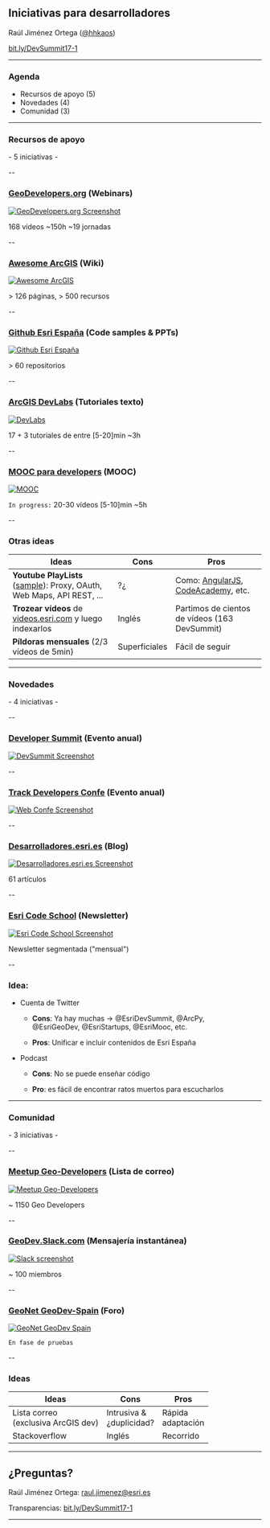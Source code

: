 <!-- .slide: class="title" -->

## Iniciativas para desarrolladores
Raúl Jiménez Ortega ([@hhkaos](//twitter.com/hhkaos))

[bit.ly/DevSummit17-1](http://bit.ly/DevSummit17-1)

---

<!-- .slide: class="agenda" -->

### Agenda

* Recursos de apoyo (5)
* Novedades (4)
* Comunidad (3)

---

<!-- .slide: class="section" -->

### Recursos de apoyo

\- 5 iniciativas -

--

### [GeoDevelopers.org](http://www.geodevelopers.org/academy) (Webinars)

[![GeoDevelopers.org Screenshot](imgs/geodevelopers.png)](http://www.geodevelopers.org/academy)

168 vídeos ~150h ~19 jornadas

--

### [Awesome ArcGIS](https://esri-es.github.io/awesome-arcgis/) (Wiki)

[![Awesome ArcGIS](imgs/awesome.png)](https://esri-es.github.io/awesome-arcgis/)

\> 126 páginas, > 500 recursos

--

### [Github Esri España](github.com/esri-es) (Code samples & PPTs)

[![Github Esri España](imgs/github-esri-es.png)](http://desarrolladores.esri.es/upcoming/moocs/plataforma-arcgis/)

\> 60 repositorios

--

### [ArcGIS DevLabs](http://desarrolladores.esri.es/upcoming/labs/) (Tutoriales texto)

[![DevLabs](imgs/devlabs.png)](http://desarrolladores.esri.es/upcoming/labs/)

17 + 3 tutoriales de entre [5-20]min ~3h

--

### [MOOC para developers](http://desarrolladores.esri.es/upcoming/moocs/plataforma-arcgis/) (MOOC)

[![MOOC](imgs/mooc.png)](http://desarrolladores.esri.es/upcoming/moocs/plataforma-arcgis/)

`In progress:` 20-30 vídeos [5-10]min ~5h

--

### Otras ideas

|Ideas|Cons|Pros|
|---|---|---|
|**Youtube PlayLists** ([sample](https://www.youtube.com/watch?v=OFltRdXsOEs&list=PLwq5dz_FjCx4xknDRCNqNR_mRIfMRLkXa)): Proxy, OAuth, Web Maps, API REST, ...|?¿|Como: [AngularJS](https://www.youtube.com/user/angularjs/playlists), [CodeAcademy](https://www.youtube.com/user/learncodeacademy/playlists), etc.
|**Trozear vídeos** de [videos.esri.com](http://www.esri.com/videos) y luego indexarlos|Inglés| Partimos de cientos de vídeos (163 DevSummit)
|**Píldoras mensuales** (2/3 vídeos de 5min)|Superficiales|Fácil de seguir|

---

<!-- .slide: class="section" -->

### Novedades

\- 4 iniciativas -

--

### [Developer Summit](https://github.com/esri-es/devsummits-esri-spain/) (Evento anual)

[![DevSummit Screenshot](imgs/devsummit-2017.png)](http://desarrolladores.esri.es)

--

### [Track Developers Confe](http://conferencia.esri.es) (Evento anual)

[![Web Confe Screenshot](imgs/uc16-track-developers.png)](http://conferencia.esri.es)

--

### [Desarrolladores.esri.es](http://desarrolladores.esri.es) (Blog)

[![Desarrolladores.esri.es Screenshot](imgs/desarrolladores.esri.es.png)](http://desarrolladores.esri.es)

61 artículos

--

### [Esri Code School](http://desarrolladores.esri.es/code-school/) (Newsletter)

[![Esri Code School Screenshot](imgs/code-school.png)](http://desarrolladores.esri.es/code-school/)

Newsletter segmentada ("mensual")

--

### Idea: 

* Cuenta de Twitter

  * **Cons**: Ya hay muchas -> @EsriDevSummit, @ArcPy,<br>
  @EsriGeoDev, @EsriStartups, @EsriMooc, etc.

  * **Pros**: Unificar e incluir contenidos de Esri España

* Podcast
  
  * **Cons**: No se puede enseñar código

  * **Pro**: es fácil de encontrar ratos muertos para escucharlos
---

<!-- .slide: class="section" -->

### Comunidad

\- 3 iniciativas -

--

### [Meetup Geo-Developers](https://www.meetup.com/es-ES/Geo-Developers/messages/archive/) (Lista de correo)

[![Meetup Geo-Developers](imgs/meetup-geodevelopers.png)](https://www.meetup.com/es-ES/Geo-Developers/messages/archive/)

~ 1150 Geo Developers

--

### [GeoDev.Slack.com](https://geodev.slack.com) (Mensajería instantánea)

[![Slack screenshot](imgs/geodev.slack.com.png)](https://geodev.slack.com)

~ 100 miembros

--

### [GeoNet GeoDev-Spain](https://geonet.esri.com/groups/geodev-spain) (Foro)

[![GeoNet GeoDev Spain](imgs/geonet-geodev-spain.png)](https://geonet.esri.com/groups/geodev-spain)

`En fase de pruebas`

--

### Ideas

|Ideas|Cons|Pros|
|---|---|---|
|Lista correo<br>(exclusiva ArcGIS dev)|Intrusiva & <br>¿duplicidad?|Rápida <br>adaptación
|Stackoverflow|Inglés|Recorrido

---

<!-- .slide: class="section centered" -->

## ¿Preguntas?

Raúl Jiménez Ortega: raul.jimenez@esri.es

Transparencias: [bit.ly/DevSummit17-1](http://bit.ly/DevSummit17-1)

---

<!-- .slide: class="end" -->
#
